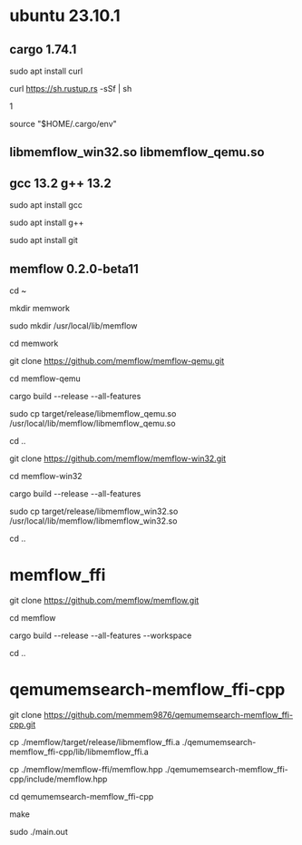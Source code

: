 # ubuntu 23.10.1

## cargo 1.74.1

sudo apt install curl

curl https://sh.rustup.rs -sSf | sh

1

source "$HOME/.cargo/env"


## libmemflow_win32.so libmemflow_qemu.so
## gcc 13.2 g++ 13.2

sudo apt install gcc

sudo apt install g++

sudo apt install git


## memflow 0.2.0-beta11

cd ~

mkdir memwork

sudo mkdir /usr/local/lib/memflow

cd memwork

git clone https://github.com/memflow/memflow-qemu.git

cd memflow-qemu

cargo build --release --all-features

sudo cp target/release/libmemflow_qemu.so /usr/local/lib/memflow/libmemflow_qemu.so

cd ..

git clone https://github.com/memflow/memflow-win32.git

cd memflow-win32

cargo build --release --all-features

sudo cp target/release/libmemflow_win32.so /usr/local/lib/memflow/libmemflow_win32.so

cd ..

# memflow_ffi

git clone https://github.com/memflow/memflow.git

cd memflow

cargo build --release --all-features --workspace

cd ..


# qemumemsearch-memflow_ffi-cpp

git clone https://github.com/memmem9876/qemumemsearch-memflow_ffi-cpp.git

cp ./memflow/target/release/libmemflow_ffi.a ./qemumemsearch-memflow_ffi-cpp/lib/libmemflow_ffi.a

cp ./memflow/memflow-ffi/memflow.hpp ./qemumemsearch-memflow_ffi-cpp/include/memflow.hpp

cd qemumemsearch-memflow_ffi-cpp

make

sudo ./main.out


